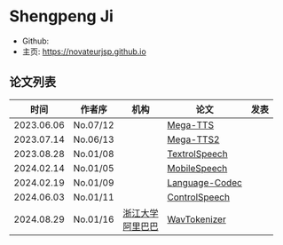 # Shengpeng Ji

- Github: 
- 主页: https://novateurjsp.github.io

## 论文列表

| 时间 | 作者序 | 机构 | 论文 | 发表 |
|:-:|:-:|---|---|---|
| 2023.06.06 | No.07/12 | | [Mega-TTS](../Models/Speech_LLM/2023.06.06_Mega-TTS.md) | |
| 2023.07.14 | No.06/13 | | [Mega-TTS2](../Models/Speech_LLM/2023.07.14_Mega-TTS2.md) | |
| 2023.08.28 | No.01/08 | | [TextrolSpeech](../Datasets/2023.08.28_TextrolSpeech.md) | |
| 2024.02.14 | No.01/05 | | [MobileSpeech](../Models/Speech_LLM/2024.02.14_MobileSpeech.md) | |
| 2024.02.19 | No.01/09 | | [Language-Codec](../Models/Speech_Neural_Codec/2024.02.19_Language-Codec.md) | |
| 2024.06.03 | No.01/11 | | [ControlSpeech](../Models/Speech_LLM/2024.06.03_ControlSpeech.md) | |
| 2024.08.29 | No.01/16 | [浙江大学](../Institutions/CHN-ZJU_浙江大学.md)<br> [阿里巴巴](../Institutions/CHN-Alibaba_阿里巴巴.md) | [WavTokenizer](../Models/Speech_Neural_Codec/2024.08.29_WavTokenizer.md) | |
